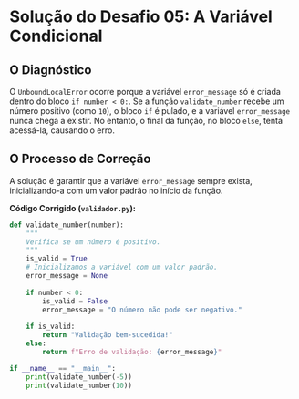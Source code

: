 # Solução do Desafio 05: A Variável Condicional

## O Diagnóstico
O `UnboundLocalError` ocorre porque a variável `error_message` só é criada dentro do bloco `if number < 0:`. Se a função `validate_number` recebe um número positivo (como `10`), o bloco `if` é pulado, e a variável `error_message` nunca chega a existir. No entanto, o final da função, no bloco `else`, tenta acessá-la, causando o erro.

## O Processo de Correção
A solução é garantir que a variável `error_message` sempre exista, inicializando-a com um valor padrão no início da função.

**Código Corrigido (`validador.py`):**
```python
def validate_number(number):
    """
    Verifica se um número é positivo.
    """
    is_valid = True
    # Inicializamos a variável com um valor padrão.
    error_message = None 
    
    if number < 0:
        is_valid = False
        error_message = "O número não pode ser negativo."
        
    if is_valid:
        return "Validação bem-sucedida!"
    else:
        return f"Erro de validação: {error_message}"

if __name__ == "__main__":
    print(validate_number(-5))
    print(validate_number(10))
